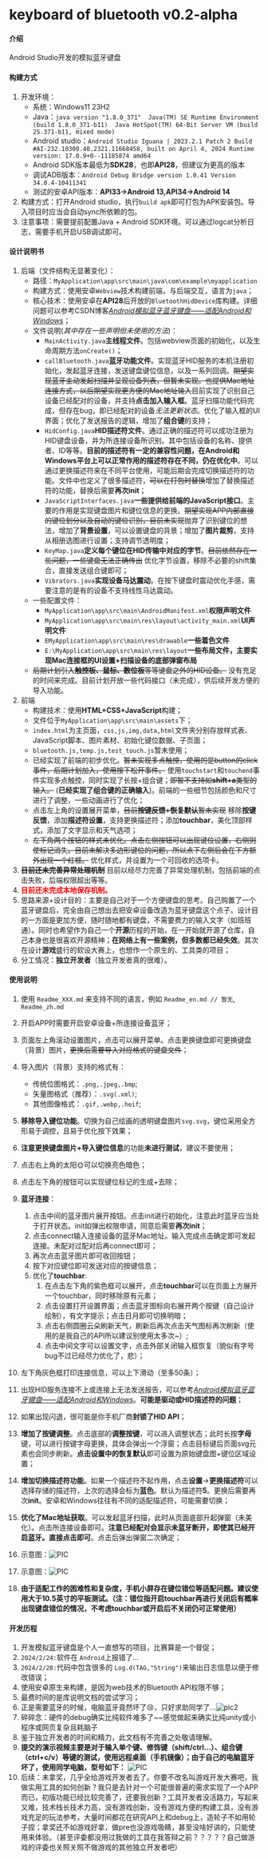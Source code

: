 # keyboard of bluetooth v0.2-alpha

#### 介绍

Android Studio开发的模拟蓝牙键盘

#### 构建方式
1. 开发环境：
   - 系统：Windows11 23H2
   - Java：`java version "1.8.0_371"  Java(TM) SE Runtime Environment (build 1.8.0_371-b11)  Java HotSpot(TM) 64-Bit Server VM (build 25.371-b11, mixed mode)`
   - Android studio：```Android Studio Iguana | 2023.2.1 Patch 2
Build #AI-232.10300.40.2321.11668458, built on April 4, 2024
Runtime version: 17.0.9+0--11185874 amd64```
   - Android SDK版本最低为**SDK28**，也即**API28**，但建议为更高的版本
   - 调试ADB版本：`Android Debug Bridge version 1.0.41
Version 34.0.4-10411341`
   - 测试的安卓API版本：**API33->Android 13,API34->Android 14**
2. 构建方式：打开Android studio，执行`build apk`即可打包为APK安装包。导入项目时应当会自动sync所依赖的包。
3. 注意事项：需要提前配置Java + Android SDK环境。可以通过logcat分析日志，需要手机开启USB调试即可。


#### 设计说明书
1. 后端（文件结构无显著变化）：
   - 路径：`MyApplication\app\src\main\java\com\example\myapplication`
   - 构建方式：使用安卓`Webview`技术构建前端，与后端交互，语言为`java`；
   - 核心技术：使用安卓在**API28**后开放的`BluetoothHidDevice`库构建。详细问题可以参考CSDN博客<a href="https://blog.csdn.net/FengyunTHU/article/details/136437262#comments_31500696">*Android模拟蓝牙蓝牙键盘——适配Android和Windows*</a>；
   - 文件说明(*其中存在一些声明但未使用的方法*)：
      - `MainActivity.java`**主线程文件**。包括webview页面的初始化，以及生命周期方法`onCreate()`；
      - `callBluetooth.java`**蓝牙功能文件**。实现蓝牙HID服务的本机注册初始化，发起蓝牙连接，发送键盘键位信息，以及一系列回调。~~期望实现蓝牙主动发起扫描并呈现设备列表，但暂未实现。也提供Mac地址连接方式，以后期望实现更方便的Mac地址输入~~目前实现了识别自己设备已经配对的设备，并支持**点击加入输入框**。蓝牙扫描功能代码完成，但存在bug，即已经配对的设备*无法更新状态*。优化了输入框的UI界面；优化了发送报告的逻辑，增加了**组合键**的支持；
      - `HidConfig.java`**HID描述符文件**。通过正确的描述符可以成功注册为HID键盘设备，并为所连接设备所识别。其中包括设备的名称、提供者、ID等等。**目前的描述符有一定的兼容性问题，在Android和Windows平台上可以正常作用的描述符存在不同，仍在优化中**。可以通过更换描述符来在不同平台使用，可能后期会完成切换描述符的功能。文件中也定义了很多描述符，~~可以在打包时替换~~增加了替换描述符的功能，替换后需要**再次init**；
      - `JavaScriptInterfaces.java`**一些提供给前端的JavaScript接口**。主要的作用是实现键盘图片和键位信息的更换。~~期望实现APP内部直接的键位划分以及自动的键位识别，目前未实现~~抛弃了识别键位的想法，增加了**背景设置**，可以设置键盘的背景；增加了**图片裁剪**，支持从相册选图进行设置；支持调节透明度；
      - `KeyMap.java`**定义每个键位在HID传输中对应的字节**。~~目前依然存在一些问题，一些键盘无法正确传出~~ 优化字节设置，移除不必要的shift集合，直接发送组合键即可；
      - `Vibrators.java`**实现设备马达震动**。在按下键盘时震动优化手感，需要注意的是有的设备不支持线性马达震动。
   - 一些配置文件：
      - `MyApplication\app\src\main\AndroidManifest.xml`**权限声明文件**
      - `MyApplication\app\src\main\res\layout\activity_main.xml`**UI声明文件**
      - `EMyApplication\app\src\main\res\drawable`**一些着色文件**
      - `E:\MyApplication\app\src\main\res\layout`**一些布局文件，主要实现Mac连接框的UI设置+扫描设备的底部弹窗布局**
   - ~~后期计划引入**触控板、鼠标、数位板**等等键盘之外的HID设备。~~ 没有充足的时间来完成。目前计划开放一些代码接口（未完成），供后续开发方便的导入功能。
2. 前端
   - 构建技术：使用**HTML+CSS+JavaScript**构建；
   - 文件位于`MyApplication\app\src\main\assets`下；
   - `index.html`为主页面，`css,js,img,data,html`文件夹分别存放样式表、JavaScript脚本、图片素材、初始化键位数据、子页面；
   - `bluetooth.js,temp.js,test_touch.js`暂未使用；
   - 已经实现了前端的初步优化。~~暂未实现多点触控，使用的是button的click事件，后期计划加入，使用按下松开事件。~~ 使用`touchstart`和`touchend`事件实现多点触控，同时实现了长按+组合键；~~即暂不支持如**shift+a**类型的输入。~~ (**已经实现了组合键的正确输入**)。前端的一些细节包括颜色和尺寸进行了调整，一些动画进行了优化；
   - 点击左上角的设置展开菜单，~~目前**按键反馈+恢复默认**暂未实现~~ 移除**按键反馈**，添加**描述符设置**，支持更换描述符；添加**touchbar**，美化顶部样式，添加了文字显示和天气选项；
   - ~~左下角两个按钮的样式未优化。点击左侧按钮可以出现键位设置，右侧则使标记消失。目前未解决多边形键位的问题，所以点下左侧后会在下方额外出现一个红框。~~ 优化样式，并设置为一个可回收的选项卡。
3. ~~**目前还未完善异常处理机制**~~ 目前以经尽力完善了异常处理机制，包括前端的点击失败，后端权限超出等等。
4. **<font color="red">目前还未完成本地保存机制。</font>**
5. 思路来源+设计目的：主要是自己对于一个方便键盘的思考。自己购置了一个蓝牙键盘后，完全由自己想出去把安卓设备改造为蓝牙键盘这个点子。设计目的一方面是更加方便，随时随地都有键盘，不需要费力的输入文字（如班班通）。同时也希望作为自己一个**开源**历程的开始，在一开始就开源了仓库，自己本身也是很喜欢开源精神；**在网络上有一些案例，但多数都已经失效**。其次在设计**游戏**盛行的软设大赛上，也想作一个原生的、工具类的项目；
6. 分工情况：**独立开发者**（独立开发者真的很难）。

#### 使用说明

1. 使用 `Readme_XXX.md` 来支持不同的语言，例如 `Readme_en.md // 暂无`, `Readme_zh.md`
2. 开启APP时需要开启安卓设备+所连接设备蓝牙；
3. 页面左上角滚动设置图片，点击可以展开菜单。点击更换键盘即可更换键盘（背景）图片，~~更换后需要导入对应格式的键盘文件~~；
4. 导入图片（背景）支持的格式有：

   - 传统位图格式：`.png,.jpeg,.bmp`;
   - 矢量图格式（推荐）：`.svg(.xml)`;
   - 其他图像格式：`.gif,.webp,.heif`;
5. **移除导入键位功能**。切换为自己绘画的透明键盘图片`svg.svg`，键位采用全方形易于调控，且易于优化按下效果；
6. **注意更换键盘图片+导入键位信息**的功能**未进行测试**，建议不要使用；
7. 点击右上角的太阳🌞可以切换亮色暗色；
8. 点击左下角的按钮可以实现键位标记的生成+去除；
9. **蓝牙连接**：
   1.  点击中间的蓝牙图片展开按钮。点击init进行初始化，注意此时蓝牙应当处于打开状态。init如弹出权限申请，同意后需要**再次init**；
   2.  点击connect输入连接设备的蓝牙Mac地址。输入完成点击确定即可发起连接。未配对过配对后再connect即可；
   3.  再次点击蓝牙图片即可收回按钮；
   4.  按下对应键位即可发送对应的按键信息；
   5.  优化了**touchbar**:
       1.  在点击左下角的紫色框可以展开，点击**touchbar**可以在页面上方展开一个touchbar，同时移除原有元素；
       2.  点击设置打开设置界面；点击蓝牙图标向右展开两个按键（自己设计绘制），有文字提示；点击日月即可切换明暗；
       3.  点击右侧圆圈云朵刷新天气，刷新后再次点击天气图标再次刷新（使用的是我自己的API所以建议别使用太多次~）;
       4.  点击中间文字可以设置文字，点击外部关闭输入框恢复（貌似有字号bug不过已经尽力优化了，悲）；
10. 左下角灰色框打印连接信息，可以上下滑动（至多50条）；
11. 出现HID服务连接不上或连接上无法发送报告，可以参考<a href="https://blog.csdn.net/FengyunTHU/article/details/136437262#comments_31500696">*Android模拟蓝牙蓝牙键盘——适配Android和Windows*</a>。**可能是驱动或HID描述符的问题**；
12. 如果出现闪退，很可能是你手机厂商**封锁了HID API**；
13. **增加了按键调整**。点击底部的**调整按键**，可以进入调整状态；此时长按**字母**键，可以进行按键字母更换，具体会弹出一个浮窗；点击目标键后页面svg元素也会同步刷新。**点击设置中的恢复默认**即可设置为原始键盘图+键位区域设置；
14. **增加切换描述符功能**。如果一个描述符不起作用，点击**设置**->**更换描述符**可以选择存储的描述符，上次的选择会标为**蓝色**。默认为描述符**5**。更换后需要再次**init**。安卓和Windows往往有不同的适配描述符，可能需要切换；
15. **优化了Mac地址获取**。可以发起蓝牙扫描，此时从页面底部升起弹窗（未美化）。点击所连接设备即可。**注意已经配对会显示未蓝牙断开，即使其已经开启蓝牙。直接点击即可**。点击后弹出弹窗二次确定；
16. 示意图：![PIC](./app/src/main/assets/img/成品1.png)
17. 示意图：![PIC](./app/src/main/assets/img/成品2.png)
18. **由于适配工作的困难性和复杂度，手机小屏存在键位错位等适配问题。建议使用大于10.5英寸的平板测试。（注：错位指开启touchbar再进行关闭后有概率出现键盘错位的情况，不考虑touchbar或开启后不关闭仍可正常使用）**

#### 开发历程

1. 开发模拟蓝牙键盘是个人一直想写的项目，比赛算是一个督促；
2. `2024/2/24:`软件在 `Android`上报错了…
3. `2024/2/28:`代码中包含很多的 `Log.d(TAG,"String")`来输出日志信息以便于修改错误；
4. 使用安卓原生来构建，是因为web技术的Bluetooth API权限不够；
5. 最费时间的是库说明文档的尝试学习；
6. 正是需要蓝牙的时候，电脑蓝牙竟然坏了😢，只好求助同学了...![pic2](./app/src/main/assets/img/212125.png)
7. 碎碎念：硬件的debug确实比纯软件难多了~~感觉做起来确实比纯unity或小程序或网页复杂且耗脑子
8. 鉴于独立开发者的时间和精力，此文档有不完善之处敬请理解。
9. **提交的演示视频主要是对于输入单个键、修饰键（shift/ctrl...）、组合键（ctrl+c/v）等键的测试，使用远程桌面（手机镜像）；由于自己的电脑蓝牙坏了，使用同学电脑，型号如下：**
![PIC](./app/src/main/assets/img/参数.png)
10. 后续：未拿奖，几乎全给游戏开发者去了。你要不改名叫游戏开发大赛吧，我做实用工具的如何创新？我只是去针对一个可能很普遍的需求实现了一个APP而已，初版功能已经比较完善了，还要我创新？工具开发者没活路力，写起来又难，技术栈长技术力高，没有游戏创新，没有游戏方便的构建工具，没有游戏充足的玩法参考，大量时间都花在研究API上和debug上，造轮子不如用轮子捏；拿奖还不如游戏好拿，做pre也没游戏吸睛，甚至没啥好讲的，只能使用来体验。（甚至评委都没用过我做的工具在我答辩之前？？？？？自己做游戏的评委也关照关照不做游戏的其他独立开发者吧）